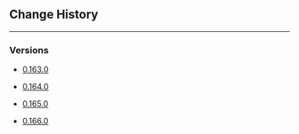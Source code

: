 ## Change History
---

### Versions
- [0.163.0](./0.163.0.md)

- [0.164.0](./0.164.0.md)

- [0.165.0](./0.165.0.md)

- [0.166.0](./0.166.0.md)
